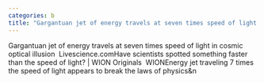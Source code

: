 ```yaml
---
categories: b
title: "Gargantuan jet of energy travels at seven times speed of light in cosmic optical illusion  Livesciencecom"
---
```

Gargantuan jet of energy travels at seven times speed of light in cosmic optical illusion&nbsp;&nbsp;Livescience.comHave scientists spotted something faster than the speed of light? | WION Originals&nbsp;&nbsp;WIONEnergy jet traveling 7 times the speed of light appears to break the laws of physics&n